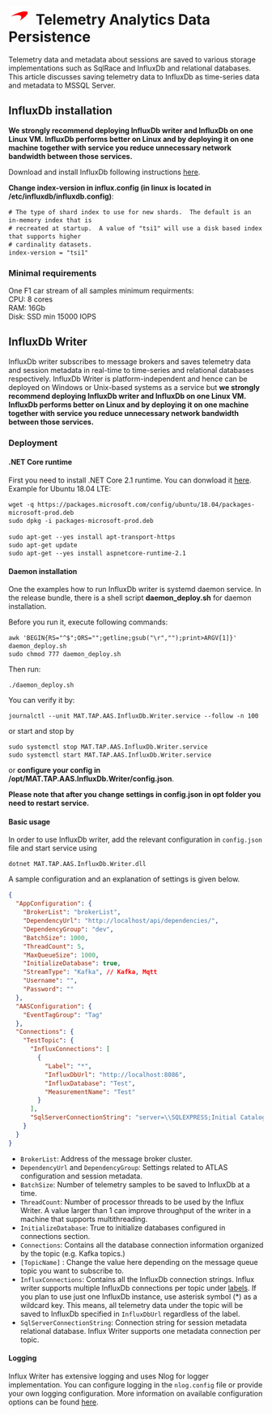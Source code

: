 # ![logo](/docs/branding.bmp) Telemetry Analytics Data Persistence

Telemetry data and metadata about sessions are saved to various storage implementations such as SqlRace and InfluxDb and relational databases. This article discusses saving telemetry data to InfluxDb as time-series data and metadata to MSSQL Server.

## InfluxDb installation
**We strongly recommend deploying InfluxDb writer and InfluxDb on one Linux VM. InfluxDb performs better on Linux and by deploying it on one machine together with service you reduce unnecessary network bandwidth between those services.**

Download and install InfluxDb following instructions [here](https://portal.influxdata.com/downloads).

**Change index-version in influx.config (in linux is located in /etc/influxdb/influxdb.config)**:

```
# The type of shard index to use for new shards.  The default is an in-memory index that is
# recreated at startup.  A value of "tsi1" will use a disk based index that supports higher
# cardinality datasets.
index-version = "tsi1"
```

### Minimal requirements
One F1 car stream of all samples minimum requirments:  
CPU: 8 cores  
RAM: 16Gb  
Disk: SSD min 15000 IOPS  


## InfluxDb Writer

InfluxDb writer subscribes to message brokers and saves telemetry data and session metadata in real-time to time-series and relational databases respectively. InfluxDb Writer is platform-independent and hence can be deployed on Windows or Unix-based systems as a service but **we strongly recommend deploying InfluxDb writer and InfluxDb on one Linux VM. InfluxDb performs better on Linux and by deploying it on one machine together with service you reduce unnecessary network bandwidth between those services.**

### Deployment
#### .NET Core runtime
First you need to install .NET Core 2.1 runtime. You can donwload it [here](https://www.microsoft.com/net/download/dotnet-core/2.1). Example for Ubuntu 18.04 LTE: 

```
wget -q https://packages.microsoft.com/config/ubuntu/18.04/packages-microsoft-prod.deb
sudo dpkg -i packages-microsoft-prod.deb

sudo apt-get --yes install apt-transport-https
sudo apt-get update
sudo apt-get --yes install aspnetcore-runtime-2.1
```

#### Daemon installation
One the examples how to run InfluxDb writer is systemd daemon service. In the release bundle, there is a shell script **daemon_deploy.sh** for daemon installation. 

Before you run it, execute following commands:
```
awk 'BEGIN{RS="^$";ORS="";getline;gsub("\r","");print>ARGV[1]}' daemon_deploy.sh
sudo chmod 777 daemon_deploy.sh
```

Then run:
```
./daemon_deploy.sh
```

You can verify it by:

```
journalctl --unit MAT.TAP.AAS.InfluxDb.Writer.service --follow -n 100
```

or start and stop by 

```
sudo systemctl stop MAT.TAP.AAS.InfluxDb.Writer.service
sudo systemctl start MAT.TAP.AAS.InfluxDb.Writer.service
```

or **configure your config in /opt/MAT.TAP.AAS.InfluxDb.Writer/config.json**.

**Please note that after you change settings in config.json in opt folder you need to restart service.**

#### Basic usage

In order to use InfluxDb writer, add the relevant configuration in `config.json` file and start service using

    dotnet MAT.TAP.AAS.InfluxDb.Writer.dll

A sample configuration and an explanation of settings is given below.

```Json
{
  "AppConfiguration": {
    "BrokerList": "brokerList",
    "DependencyUrl": "http://localhost/api/dependencies/",
    "DependencyGroup": "dev",
    "BatchSize": 1000,
    "ThreadCount": 5,
    "MaxQueueSize": 1000,
    "InitializeDatabase": true,
    "StreamType": "Kafka", // Kafka, Mqtt
    "Username": "",
    "Password": ""
  },
  "AASConfiguration": {
    "EventTagGroup": "Tag"
  },
  "Connections": {
    "TestTopic": {
      "InfluxConnections": [
        {
          "Label": "*",
          "InfluxDbUrl": "http://localhost:8086",
          "InfluxDatabase": "Test",
          "MeasurementName": "Test"
        }
      ],
      "SqlServerConnectionString": "server=\\SQLEXPRESS;Initial Catalog=Test;User Id=UserId;Password=Password"
    }
  }
}
```
- `BrokerList`: Address of the message broker cluster.
- `DependencyUrl` and `DependencyGroup`: Settings related to ATLAS configuration and session metadata.
- `BatchSize`: Number of telemetry samples to be saved to InfluxDb at a time.
- `ThreadCount`: Number of processor threads to be used by the Influx Writer. A value larger than 1 can improve throughput of the writer in a machine that supports multithreading.
- `InitializeDatabase`: True to initialize databases configured in connections section.
- `Connections`: Contains all the database connection information organized by the topic (e.g. Kafka topics.)
- `[TopicName]` : Change the value here depending on the message queue topic you want to subscribe to.
- `InfluxConnections`: Contains all the InfluxDb connection strings. Influx writer supports multiple InfluxDb connections per topic under [labels](#label-supprt). If you plan to use just one InfluxDb instance, use asterisk symbol (*) as a wildcard key. This means, all telemetry data under the topic will be saved to InfluxDb specified in `InfluxDbUrl` regardless of the label.
- `SqlServerConnectionString`: Connection string for session metadata relational database. Influx Writer supports one metadata connection per topic.

#### Logging

Influx Writer has extensive logging and uses Nlog for logger implementation. You can configure logging in the `nlog.config` file or provide your own logging configuration. More information on available configuration options can be found [here](https://github.com/nlog/nlog/wiki/Configuration-file).
